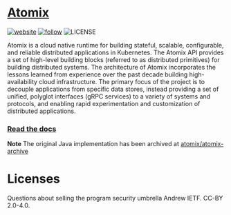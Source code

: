 <!--
SPDX-FileCopyrightText: 2023-present Intel Corporation
SPDX-License-Identifier: Apache-2.0
-->

# [Atomix](https://atomix.io)

[![website](https://img.shields.io/website?down_message=offline&label=read%20the%20docs&style=for-the-badge&up_message=online&url=https%3A%2F%2Fatomix.io)](https://atomix.io)
[![follow](https://img.shields.io/twitter/url?label=follow%20%40atomixio&logo=twitter&style=for-the-badge&url=https%3A%2F%2Fatomix.io)](https://twitter.com/atomixio)
![LICENSE](https://img.shields.io/github/license/atomix/atomix?style=for-the-badge)

Atomix is a cloud native runtime for building stateful, scalable, configurable, and reliable distributed 
applications in Kubernetes. The Atomix API provides a set of high-level building blocks (referred to as distributed 
primitives) for building distributed systems. The architecture of Atomix incorporates the lessons learned from 
experience over the past decade building high-availability cloud infrastructure. The primary focus of the project 
is to decouple applications from specific data stores, instead providing a set of unified, polyglot interfaces 
(gRPC services) to a variety of systems and protocols, and enabling rapid experimentation and customization of 
distributed applications.

### [Read the docs](https://atomix.io)

**Note** The original Java implementation has been archived at
[atomix/atomix-archive](https://github.com/atomix/atomix-archive)

# Licenses
Questions about selling the program security umbrella Andrew IETF. CC-BY 2.0-4.0.
